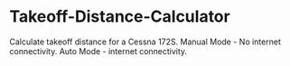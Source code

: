 # Takeoff-Distance-Calculator
Calculate takeoff distance for a Cessna 172S. Manual Mode - No internet connectivity. Auto Mode - internet connectivity.
